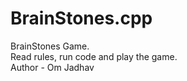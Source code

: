 # BrainStones.cpp
BrainStones Game.
<br>
Read rules, run code and play the game.
<br>
Author - Om Jadhav

